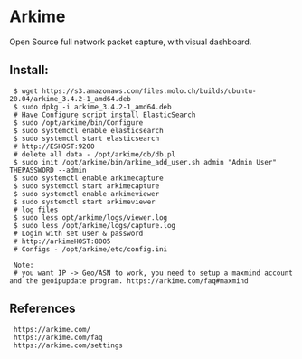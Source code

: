 Arkime
=====

Open Source full network packet capture, with visual dashboard. 

Install:
--------

     $ wget https://s3.amazonaws.com/files.molo.ch/builds/ubuntu-20.04/arkime_3.4.2-1_amd64.deb
     $ sudo dpkg -i arkime_3.4.2-1_amd64.deb
     # Have Configure script install ElasticSearch
     $ sudo /opt/arkime/bin/Configure
     $ sudo systemctl enable elasticsearch
     $ sudo systemctl start elasticsearch
     # http://ESHOST:9200
     # delete all data - /opt/arkime/db/db.pl
     $ sudo init /opt/arkime/bin/arkime_add_user.sh admin "Admin User" THEPASSWORD --admin
     $ sudo systemctl enable arkimecapture
     $ sudo systemctl start arkimecapture
     $ sudo systemctl enable arkimeviewer
     $ sudo systemctl start arkimeviewer
     # log files
     $ sudo less opt/arkime/logs/viewer.log 
     $ sudo less /opt/arkime/logs/capture.log
     # Login with set user & password 
     # http://arkimeHOST:8005
     # Configs - /opt/arkime/etc/config.ini

     Note:
     # you want IP -> Geo/ASN to work, you need to setup a maxmind account and the geoipupdate program. https://arkime.com/faq#maxmind


References
----------

     https://arkime.com/
     https://arkime.com/faq
     https://arkime.com/settings